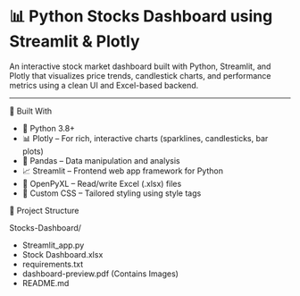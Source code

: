 # 📊 Python Stocks Dashboard using Streamlit & Plotly

An interactive stock market dashboard built with Python, Streamlit, and Plotly that visualizes price trends, candlestick charts, and performance metrics using a clean UI and Excel-based backend.

---

 🧠 Built With

- 🐍 Python 3.8+
- 📊 Plotly – For rich, interactive charts (sparklines, candlesticks, bar plots)
- 🧾 Pandas – Data manipulation and analysis
- 📈 Streamlit – Frontend web app framework for Python
- 📁 OpenPyXL – Read/write Excel (.xlsx) files
- 🎨 Custom CSS – Tailored styling using style tags


 📂 Project Structure

Stocks-Dashboard/
 - Streamlit_app.py                  
 - Stock Dashboard.xlsx              
 - requirements.txt                
 - dashboard-preview.pdf (Contains Images)
 - README.md                        
